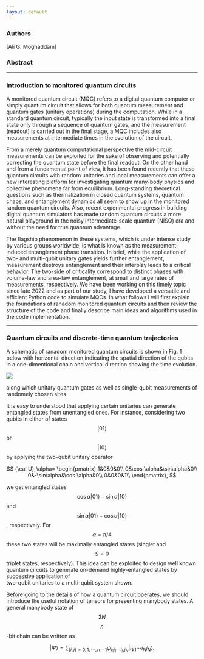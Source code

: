 ```yaml
---
layout: default
---
```

### Authors
[Ali G. Moghaddam]

### Abstract



* * * * * *
### Introduction to monitored quantum circuits

A monitored quantum circuit (MQC) refers to a digital quantum computer or simply quantum circuit that allows for both quantum measurement and quantum gates (unitary operations) during the computation. While in a standard quantum circuit, typically the input state is transformed into a final state only through a sequence of quantum gates, and the measurement (readout) is carried out in the final stage, a MQC includes also measurements at intermediate times in the evolution of the circuit. 

From a merely quantum computational perspective the mid-circuit measurements can be exploited for the sake of 
observing and potentially correcting the quantum state before the final readout. On the other hand and from a fundamental point of view,  it has been found recently that these quantum circuits with random unitaries and local measurements can offer a new interesting platform for investigating quantum many-body physics and collective phenomena far from equilibrium. Long-standing theoretical questions such as thermalization in closed quantum systems, quantum chaos, and entanglement dynamics all seem to show up in the monitored random quantum circuits. Also, recent experimental progress in building digital quantum simulators has made random quantum circuits a more natural playground in the noisy intermediate-scale quantum (NISQ) era and without the need for true quantum advantage.


The flagship phenomenon in these systems, which is under intense study by various groups worldwide, is what is known as the measurement-induced entanglement phase transition.
In brief, while the application of two- and multi-qubit unitary gates yields further entanglement, measurement destroys entanglement and their interplay leads to a critical behavior. The two-side of criticality correspond to distinct phases with volume-law and area-law entanglement, at small and large rates of measurements, respectively.
We have been working on this timely topic since late 2022 and as part of our study, I have developed a versatile and efficient Python code to simulate MQCs. In what follows I will first explain the foundations of ranadom monitored quantum circuits and then review the structure of the code and finally describe main ideas and algorithms used in the code implementation. 


* * * * * *
### Quantum circuits and discrete-time quantum trajectories

A schematic of ranadom monitored quantum circuits is shown in Fig. 1 below with horizontal direction indicating the spatial direction of the qubits in a one-dimentional chain and vertical direction showing the time evolution. 

![](https://ali-moghaddam.github.io/ConMonQuantCirc/assets/img/circuit-schematic.png)


along which unitary quantum gates as well as single-qubit measurements of randomely chosen sites    

It is easy to understood that applying certain unitaries can generate entangled states from unentangled ones.
For instance, considering two qubits in either of states $$|01\rangle$$ or $$|10\rangle$$ by applying the two-qubit unitary operator

$$
{\cal U}_\alpha=
\begin{pmatrix}
1&0&0&0\\
0&\cos \alpha&\sin\alpha&0\\
0&-\sin\alpha&\cos \alpha&0\\
0&0&0&1\\
\end{pmatrix},
$$

we get entangled states $$\cos \alpha|01\rangle -\sin \alpha|10\rangle  $$ and $$\sin \alpha|01\rangle+ \cos \alpha|10\rangle $$, respectively.
For $$\alpha=\pi/4$$ these two states will be maximally entangled states (singlet and $$S=0$$ triplet states, respectively).
This idea can be exploited to design well known quantum circuits to generate on-demand highly-entangled states by successive application of  
two-qubit unitaries to a multi-qubit system shown.

Before going to the details of how a quantum circuit operates, we should introduce the useful notation of tensors for presenting manybody states.
A general manybody state of $$2N$$ $$n$$-bit chain
can be written as

$$
|\Psi\rangle =\sum_{\{i,j\}=0,1,\cdots,n-1} \psi_{i_1j_1\cdots i_Nj_N} |i_1j_1\cdots i_Nj_N \rangle. 
$$



<!--

Text can be **bold**, _italic_, or ~~strikethrough~~.

[Link to another page](another-page).

There should be whitespace between paragraphs.

There should be whitespace between paragraphs. We recommend including a README, or a file with information about your project.

# [](#header-1)Header 1

This is a normal paragraph following a header. GitHub is a code hosting platform for version control and collaboration. It lets you and others work together on projects from anywhere.

## [](#header-2)Header 2

> This is a blockquote following a header.
>
> When something is important enough, you do it even if the odds are not in your favor.

### [](#header-3)Header 3

```js
// Javascript code with syntax highlighting.
var fun = function lang(l) {
  dateformat.i18n = require('./lang/' + l)
  return true;
}
```

```ruby
# Ruby code with syntax highlighting
GitHubPages::Dependencies.gems.each do |gem, version|
  s.add_dependency(gem, "= #{version}")
end
```

#### [](#header-4)Header 4

*   This is an unordered list following a header.
*   This is an unordered list following a header.
*   This is an unordered list following a header.

##### [](#header-5)Header 5

1.  This is an ordered list following a header.
2.  This is an ordered list following a header.
3.  This is an ordered list following a header.

###### [](#header-6)Header 6

| head1        | head two          | three |
|:-------------|:------------------|:------|
| ok           | good swedish fish | nice  |
| out of stock | good and plenty   | nice  |
| ok           | good `oreos`      | hmm   |
| ok           | good `zoute` drop | yumm  |

### There's a horizontal rule below this.

* * *

### Here is an unordered list:

*   Item foo
*   Item bar
*   Item baz
*   Item zip

### And an ordered list:

1.  Item one
1.  Item two
1.  Item three
1.  Item four

### And a nested list:

- level 1 item
  - level 2 item
  - level 2 item
    - level 3 item
    - level 3 item
- level 1 item
  - level 2 item
  - level 2 item
  - level 2 item
- level 1 item
  - level 2 item
  - level 2 item
- level 1 item

### Small image

![](https://assets-cdn.github.com/images/icons/emoji/octocat.png)

### Large image

![](https://guides.github.com/activities/hello-world/branching.png)


### Definition lists can be used with HTML syntax.

<dl>
<dt>Name</dt>
<dd>Godzilla</dd>
<dt>Born</dt>
<dd>1952</dd>
<dt>Birthplace</dt>
<dd>Japan</dd>
<dt>Color</dt>
<dd>Green</dd>
</dl>

```
Long, single-line code blocks should not wrap. They should horizontally scroll if they are too long. This line should be long enough to demonstrate this.
```

```
The final element.
```

-->
